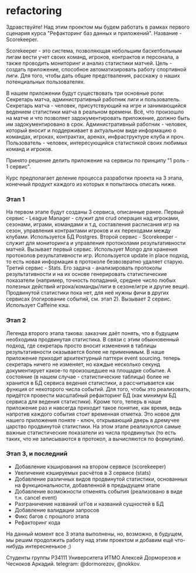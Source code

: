 # refactoring

Здравствуйте!
Над этим проектом мы будем работать в рамках первого сценария курса "Рефакторинг баз данных и приложений". Название - Scorekeeper.

Scorekeeper - это система, позволяющая небольшим баскетбольным лигам вести учет своих команд, игроков, контрактов и персонала, а также проводить мониторинг и анализ статистики матчей.
Цель - создать приложение, способное автоматизировать работу спортивной лиги. Для того, чтобы дать общие предстваления, расскажу о наших потенциальных пользователях.

В нашем приложении будут существовать три основные роли: Секретарь матча, административный работник лиги и пользователь.
Секретарь матча - человек, присутствующий на игре и занимающийся ведением статистики матча в реальном времени. Всё, что произошло на матче и что позволяет задокументировать приложение, должно быть им задокументировано в срок.
Административный работник - человек, который вносит и поддерживает в актуальном виде информацию о командах, игроках, контрактах, аренах, инфраструктуре клуба и проч.
Пользователь - человек, интересующийся статистикой своих любимых команд и игроков.

Принято решение делить приложение на сервисы по принципу "1 роль - 1 сервис".

Курс предполагает деление процесса разработки проекта на 3 этапа, конечный продукт каждого из которых я попытаюсь описать ниже.

### Этап 1
На первом этапе будут созданы 3 сервиса, описанные ранее. Первый сервис - League Manager - служит для crud операция над игроками, сезонами, играми, командами и т.д, составления расписания игр на сезон, управления контрактами игроков и их переходами между клубами. Используется БД Postgres. Второй сервис - Scorekeeper - служит для мониторинга и управления протоколами результативности матчей. Вызывает первый сервис. Использует Mongo для хранения протоколов результативности игр. Используется update in place подход, то есть новая информация в протоколе безвозвратно удаляет старую. Третий сервис - Stats. Его задача - анализировать протоколы результативности и на их основе генерировать статистические показатели (например, точность попаданий, среднее число любых полезных действий игрока/команды/лиги в сезоне/игре и другие вещи). Продвинутой статистики пока нет, для неё нужны фичи в других сервисах (логирование событий, см. этап 2). Вызывает 2 сервис. Использует Caffeine кэш.

### Этап  2
Легенда второго этапа такова: заказчик даёт понять, что в будущем необходима продвинутая статистика. В связи с этим обыкновенный подход, где секретарь просто вносит изменения в таблицы результативности оказывается более не применимым. В наше приложение приходит архитектурный паттерн event sourcing. теперь секретарь ничего не изменяет, но каждые несколько секунд документирует какое-то произошедшее на площадке событие. А состояние (в нашем случае - статистические таблицы) более не хранится в БД сервиса ведения статистики, а рассчитывается как функция от некоторого числа событий. Для того, чтобы это реализовать, придётся провести масштабный рефакторинг БД (как минимум БД сервиса для ведения статистики). Кроме того, теперь в наше приложение раз и навсегда приходит такое понятие, как время, ведь напротив каждого события стоит временная отметка. Это новое для нашего приложения поняте - ключ, открывающий дверь в дремучее царство продвинутой статистики. На этом этапе реализуются самые важные статистические показатели из числа продвинутых (то есть таких, что не записываются в протокол, а вычисляются по формулам).

### Этап 3, и последний
- Добавление кэширования на втором сервисе (scorekeeper)
- Увеличение кэшируемых расчётов в 3 сервисе (stats)
- Добавление различных видов продвинутой статистики, основанных на функциональности, добавленной в предыдущем этапе
- Добавление возможности отменять события (реализовано в виде т.н. cancel event)
- Разграничение названий url’ов и названий сущностей в БД
- Добавление валидации запросов
- Фикс багов с прошлого этапа
- Рефакторинг кода

На данный момент все 3 этапа выполнены, но, возможно, в будущем, мы решим продолжить работу над этим проектом и добавим ещё что-нибудь интересненькое ;)

Студенты группы P34111 Университета ИТМО Алексей Дорморезов и Чесноков Аркадий. telegram: @dormorezov, @nokkov.

